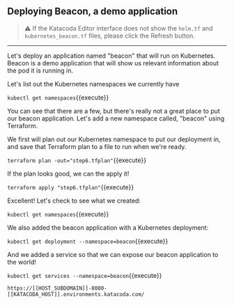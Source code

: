 ## Deploying Beacon, a demo application

> ⚠️ If the Katacoda Editor interface does not show the `helm.tf` and `kubernetes_beacon.tf` files, please click the <i class="fa fa-sync"></i> Refresh button.

---

Let's deploy an application named "beacon" that will run on Kubernetes. Beacon is a demo application that will show us relevant information about the pod it is running in.

Let's list out the Kubernetes namespaces we currently have

`kubectl get namespaces`{{execute}}

You can see that there are a few, but there's really not a great place to put our beacon application. Let's add a new namespace called, "beacon" using Terraform.

We first will plan out our Kubernetes namespace to put our deployment in, and save that Terraform plan to a file to run when we're ready.

`terraform plan -out="step6.tfplan"`{{execute}}

If the plan looks good, we can the apply it!

`terraform apply "step6.tfplan"`{{execute}}

Excellent! Let's check to see what we created:

`kubectl get namespaces`{{execute}}

We also added the beacon application with a Kubernetes deployment:

`kubectl get deployment --namespace=beacon`{{execute}}

And we added a service so that we can expose our beacon application to the world!

`kubectl get services --namespace=beacon`{{execute}}

`https://[[HOST_SUBDOMAIN]]-8080-[[KATACODA_HOST]].environments.katacoda.com/`

